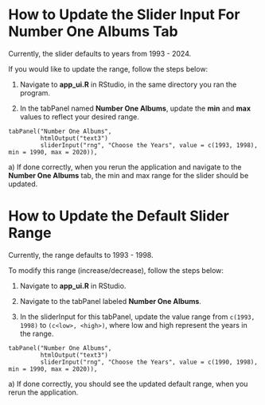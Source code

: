 <!-- _sidebar.md -->

# How to Update the Slider Input For Number One Albums Tab

Currently, the slider defaults to years from 1993 - 2024.

If you would like to update the range, follow the steps below:

1) Navigate to **app_ui.R** in RStudio, in the same directory you ran the program.

2) In the tabPanel named **Number One Albums**, update the **min** and **max** values to reflect your desired range.

<!-- Add code snippets below -->
```
tabPanel("Number One Albums", 
         htmlOutput("text3")
         sliderInput("rng", "Choose the Years", value = c(1993, 1998), min = 1990, max = 2020)),
```
a) If done correctly, when you rerun the application and navigate to the **Number One Albums** tab, the min and max range for the slider should be updated.


# How to Update the Default Slider Range
Currently, the range defaults to 1993 - 1998.

To modify this range (increase/decrease), follow the steps below:

1) Navigate to **app_ui.R** in RStudio.

2) Navigate to the tabPanel labeled **Number One Albums**.

3) In the sliderInput for this tabPanel, update the value range from `c(1993, 1998)` to `(c<low>, <high>)`, where low and high represent the years in the range.

```
tabPanel("Number One Albums", 
         htmlOutput("text3")
         sliderInput("rng", "Choose the Years", value = c(1990, 1998), min = 1990, max = 2020)),
```
a) If done correctly, you should see the updated default range, when you rerun the application.